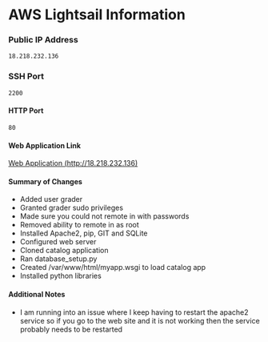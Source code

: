 # AWS Lightsail Information

### Public IP Address
```
18.218.232.136
```

### SSH Port
```
2200
```

#### HTTP Port
```
80
```

#### Web Application Link

[Web Application (http://18.218.232.136)](http://18.218.232.136)

#### Summary of Changes

- Added user grader
- Granted grader sudo privileges
- Made sure you could not remote in with passwords
- Removed ability to remote in as root
- Installed Apache2, pip, GIT and SQLite
- Configured web server
- Cloned catalog application
- Ran database_setup.py
- Created /var/www/html/myapp.wsgi to load catalog app
- Installed python libraries

#### Additional Notes
- I am running into an issue where I keep having to restart the apache2 service so if you go to the web site and it is not working then the service probably needs to be restarted
